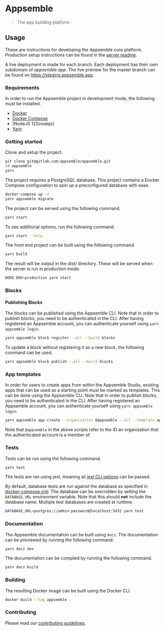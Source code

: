 # Appsemble

> The app building platform

## Usage

These are instructions for developing the Appsemble core platform. Production setup instructions can
be found in the [server readme](server/README.md).

A live deployment is made for each branch. Each deployment has their own subdomain of
_appsemble.app_. The live preview for the master branch can be found on
https://staging.appsemble.app.

### Requirements

In order to run the Appsemble project in development mode, the following must be installed.

- [Docker][]
- [Docker Compose][]
- [NodeJS 12][nodejs]
- [Yarn][]

### Getting started

Clone and setup the project.

```sh
git clone git@gitlab.com:appsemble/appsemble.git
cd appsemble
yarn
```

The project requires a PostgreSQL database. This project contains a Docker Compose configuration to
spin up a preconfigured database with ease.

```sh
docker-compose up -d
yarn appsemble migrate
```

The project can be served using the following command.

```sh
yarn start
```

To see additional options, run the following command.

```sh
yarn start --help
```

The front end project can be built using the following command.

```sh
yarn build
```

The result will be output in the _dist/_ directory. These will be served when the server is run in
production mode.

```sh
NODE_ENV=production yarn start
```

### Blocks

#### Publishing Blocks

The blocks can be published using the Appsemble CLI. Note that in order to publish blocks, you need
to be authenticated in the CLI. After having registered an Appsemble account, you can authenticate
yourself using `yarn appsemble login`.

```sh
yarn appsemble block register --all --build blocks
```

To update a block without registering it as a new block, the following command can be used.

```sh
yarn appsemble block publish --all --build blocks
```

### App templates

In order for users to create apps from within the Appsemble Studio, existing apps that can be used
as a starting point must be marked as templates. This can be done using the Appsemble CLI. Note that
in order to publish blocks, you need to be authenticated in the CLI. After having registered an
Appsemble account, you can authenticate yourself using `yarn appsemble login`.

```sh
yarn appsemble app create --organization @appsemble --all --template apps
```

Note that `@appsemble` in the above scripts refer to the ID an organization that the authenticated
account is a member of.

### Tests

Tests can be run using the following command.

```sh
yarn test
```

The tests are ran using jest, meaning all [jest CLI options][] can be passed.

By default, database tests are run against the database as specified in
[docker-compose.yml](docker-compose.yml). The database can be overridden by setting the
`DATABASE_URL` environment variable. Note that this should **not** include the database name.
Multiple test databases are created at runtime.

```sh
DATABASE_URL=postgres://admin:password@localhost:5432 yarn test
```

### Documentation

The Appsemble documentation can be built using `docz`. The documentation can be previewed by running
the following command.

```sh
yarn docz dev
```

The documentation can be compiled by running the following command.

```sh
yarn docz build
```

### Building

The resulting Docker image can be built using the Docker CLI.

```sh
docker build --tag appsemble .
```

### Contributing

Please read our [contributing guidelines](./CONTRIBUTING.md).

[docker]: https://docker.com
[docker compose]: https://docs.docker.com/compose
[jest cli options]: https://jestjs.io/docs/en/cli
[nodejs 10]: https://nodejs.org
[yarn]: https://yarnpkg.com
